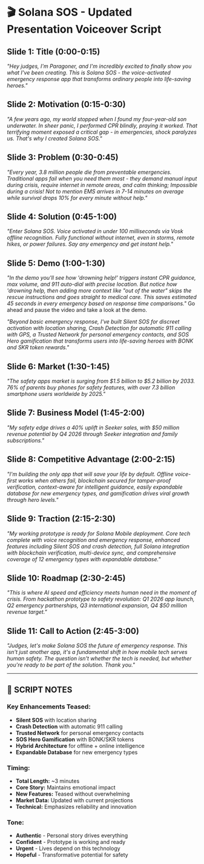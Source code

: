 # 🎬 Solana SOS - Updated Presentation Voiceover Script

## Slide 1: Title (0:00-0:15)
*"Hey judges, I'm Paragoner, and I'm incredibly excited to finally show you what I've been creating. This is Solana SOS - the voice-activated emergency response app that transforms ordinary people into life-saving heroes."*

## Slide 2: Motivation (0:15-0:30)
*"A few years ago, my world stopped when I found my four-year-old son underwater. In sheer panic, I performed CPR blindly, praying it worked. That terrifying moment exposed a critical gap - in emergencies, shock paralyzes us. That's why I created Solana SOS."*

## Slide 3: Problem (0:30-0:45)
*"Every year, 3.8 million people die from preventable emergencies. Traditional apps fail when you need them most - they demand manual input during crisis, require internet in remote areas, and calm thinking; Impossible during a crisis! Not to mention EMS arrives in 7-14 minutes on average while survival drops 10% for every minute without help."*

## Slide 4: Solution (0:45-1:00)
*"Enter Solana SOS. Voice activated in under 100 milliseconds via Vosk offline recognition. Fully functional without internet, even in storms, remote hikes, or power failures. Say any emergency and get instant help."*

## Slide 5: Demo (1:00-1:30)
*"In the demo you'll see how 'drowning help!' triggers instant CPR guidance, max volume, and 911 auto-dial with precise location. But notice how 'drowning help, then adding more context like "out of the water" skips the rescue instructions and goes straight to medical care. This saves estimated 45 seconds in every emergency based on response time comparisons."* Go ahead and pause the video and take a look at the demo.

*"Beyond basic emergency response, I've built Silent SOS for discreet activation with location sharing, Crash Detection for automatic 911 calling with GPS, a Trusted Network for personal emergency contacts, and SOS Hero gamification that transforms users into life-saving heroes with BONK and SKR token rewards."*

## Slide 6: Market (1:30-1:45)
*"The safety apps market is surging from $1.5 billion to $5.2 billion by 2033. 76% of parents buy phones for safety features, with over 7.3 billion smartphone users worldwide by 2025."*

## Slide 7: Business Model (1:45-2:00)
*"My safety edge drives a 40% uplift in Seeker sales, with $50 million revenue potential by Q4 2026 through Seeker integration and family subscriptions."*

## Slide 8: Competitive Advantage (2:00-2:15)
*"I'm building the only app that will save your life by default. Offline voice-first works when others fail, blockchain secured for tamper-proof verification, context-aware for intelligent guidance, easily expandable database for new emergency types, and gamification drives viral growth through hero levels."*

## Slide 9: Traction (2:15-2:30)
*"My working prototype is ready for Solana Mobile deployment. Core tech complete with voice recognition and emergency response, enhanced features including Silent SOS and crash detection, full Solana integration with blockchain verification, multi-device sync, and comprehensive coverage of 12 emergency types with expandable database."*

## Slide 10: Roadmap (2:30-2:45)
*"This is where AI speed and efficiency meets human need in the moment of crisis. From hackathon prototype to safety revolution: Q1 2026 app launch, Q2 emergency partnerships, Q3 international expansion, Q4 $50 million revenue target."*

## Slide 11: Call to Action (2:45-3:00)
*"Judges, let's make Solana SOS the future of emergency response. This isn't just another app, it's a fundamental shift in how mobile tech serves human safety. The question isn't whether the tech is needed, but whether you're ready to be part of the solution. Thank you."*

---

## 🎯 **SCRIPT NOTES**

### **Key Enhancements Teased:**
- **Silent SOS** with location sharing
- **Crash Detection** with automatic 911 calling
- **Trusted Network** for personal emergency contacts
- **SOS Hero Gamification** with BONK/SKR tokens
- **Hybrid Architecture** for offline + online intelligence
- **Expandable Database** for new emergency types

### **Timing:**
- **Total Length:** ~3 minutes
- **Core Story:** Maintains emotional impact
- **New Features:** Teased without overwhelming
- **Market Data:** Updated with current projections
- **Technical:** Emphasizes reliability and innovation

### **Tone:**
- **Authentic** - Personal story drives everything
- **Confident** - Prototype is working and ready
- **Urgent** - Lives depend on this technology
- **Hopeful** - Transformative potential for safety 
